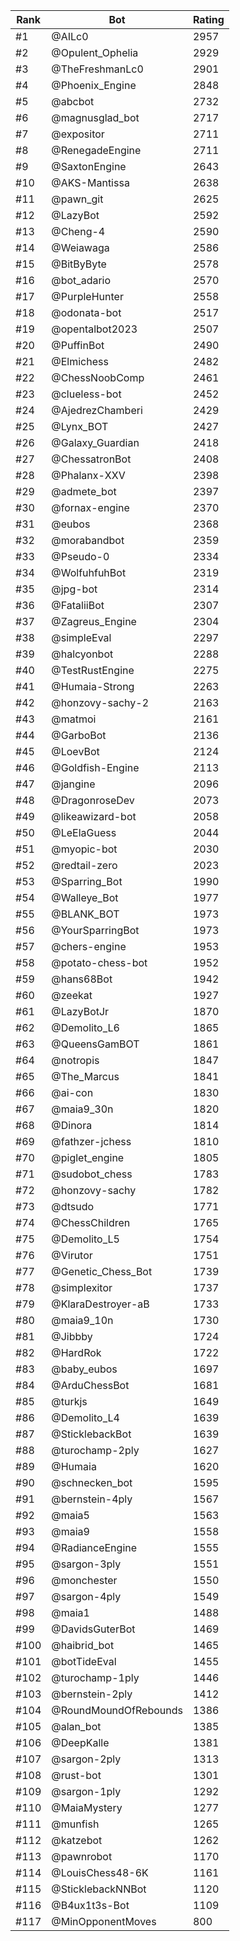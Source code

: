 Rank|Bot|Rating
---|---|---
#1|@AILc0|2957
#2|@Opulent_Ophelia|2929
#3|@TheFreshmanLc0|2901
#4|@Phoenix_Engine|2848
#5|@abcbot|2732
#6|@magnusglad_bot|2717
#7|@expositor|2711
#8|@RenegadeEngine|2711
#9|@SaxtonEngine|2643
#10|@AKS-Mantissa|2638
#11|@pawn_git|2625
#12|@LazyBot|2592
#13|@Cheng-4|2590
#14|@Weiawaga|2586
#15|@BitByByte|2578
#16|@bot_adario|2570
#17|@PurpleHunter|2558
#18|@odonata-bot|2517
#19|@opentalbot2023|2507
#20|@PuffinBot|2490
#21|@Elmichess|2482
#22|@ChessNoobComp|2461
#23|@clueless-bot|2452
#24|@AjedrezChamberi|2429
#25|@Lynx_BOT|2427
#26|@Galaxy_Guardian|2418
#27|@ChessatronBot|2408
#28|@Phalanx-XXV|2398
#29|@admete_bot|2397
#30|@fornax-engine|2370
#31|@eubos|2368
#32|@morabandbot|2359
#33|@Pseudo-0|2334
#34|@WolfuhfuhBot|2319
#35|@jpg-bot|2314
#36|@FataliiBot|2307
#37|@Zagreus_Engine|2304
#38|@simpleEval|2297
#39|@halcyonbot|2288
#40|@TestRustEngine|2275
#41|@Humaia-Strong|2263
#42|@honzovy-sachy-2|2163
#43|@matmoi|2161
#44|@GarboBot|2136
#45|@LoevBot|2124
#46|@Goldfish-Engine|2113
#47|@jangine|2096
#48|@DragonroseDev|2073
#49|@likeawizard-bot|2058
#50|@LeElaGuess|2044
#51|@myopic-bot|2030
#52|@redtail-zero|2023
#53|@Sparring_Bot|1990
#54|@Walleye_Bot|1977
#55|@BLANK_BOT|1973
#56|@YourSparringBot|1973
#57|@chers-engine|1953
#58|@potato-chess-bot|1952
#59|@hans68Bot|1942
#60|@zeekat|1927
#61|@LazyBotJr|1870
#62|@Demolito_L6|1865
#63|@QueensGamBOT|1861
#64|@notropis|1847
#65|@The_Marcus|1841
#66|@ai-con|1830
#67|@maia9_30n|1820
#68|@Dinora|1814
#69|@fathzer-jchess|1810
#70|@piglet_engine|1805
#71|@sudobot_chess|1783
#72|@honzovy-sachy|1782
#73|@dtsudo|1771
#74|@ChessChildren|1765
#75|@Demolito_L5|1754
#76|@Virutor|1751
#77|@Genetic_Chess_Bot|1739
#78|@simplexitor|1737
#79|@KlaraDestroyer-aB|1733
#80|@maia9_10n|1730
#81|@Jibbby|1724
#82|@HardRok|1722
#83|@baby_eubos|1697
#84|@ArduChessBot|1681
#85|@turkjs|1649
#86|@Demolito_L4|1639
#87|@SticklebackBot|1639
#88|@turochamp-2ply|1627
#89|@Humaia|1620
#90|@schnecken_bot|1595
#91|@bernstein-4ply|1567
#92|@maia5|1563
#93|@maia9|1558
#94|@RadianceEngine|1555
#95|@sargon-3ply|1551
#96|@monchester|1550
#97|@sargon-4ply|1549
#98|@maia1|1488
#99|@DavidsGuterBot|1469
#100|@haibrid_bot|1465
#101|@botTideEval|1455
#102|@turochamp-1ply|1446
#103|@bernstein-2ply|1412
#104|@RoundMoundOfRebounds|1386
#105|@alan_bot|1385
#106|@DeepKalle|1381
#107|@sargon-2ply|1313
#108|@rust-bot|1301
#109|@sargon-1ply|1292
#110|@MaiaMystery|1277
#111|@munfish|1265
#112|@katzebot|1262
#113|@pawnrobot|1170
#114|@LouisChess48-6K|1161
#115|@SticklebackNNBot|1120
#116|@B4ux1t3s-Bot|1109
#117|@MinOpponentMoves|800
